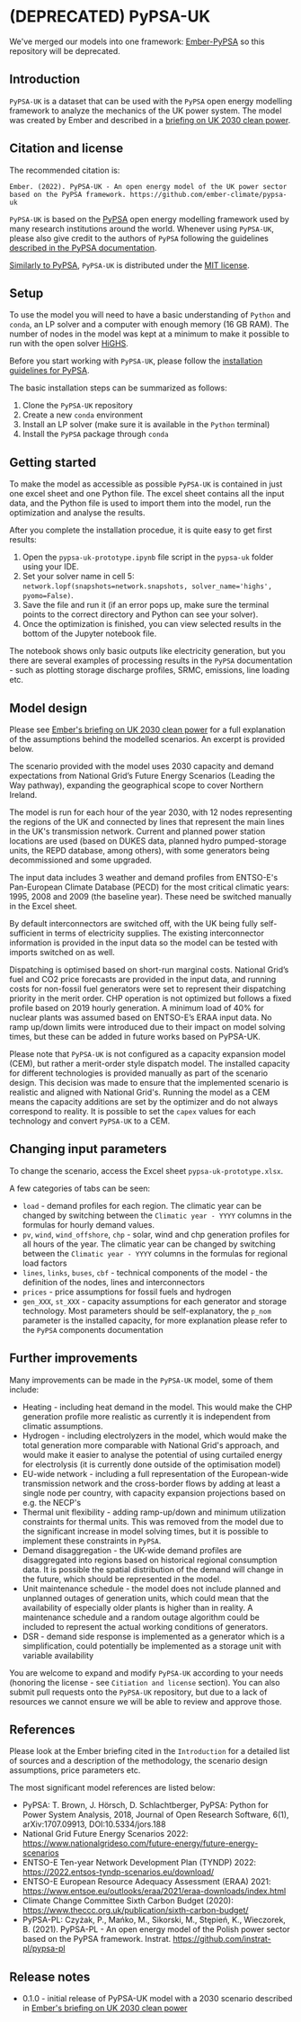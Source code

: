 # (DEPRECATED) PyPSA-UK

We've merged our models into one framework: [Ember-PyPSA](https://github.com/ember-climate/ember-pypsa) so this repository will be deprecated. 

## Introduction

`PyPSA-UK` is a dataset that can be used with the `PyPSA` open energy modelling framework to analyze the mechanics of the UK power system. The model was created by Ember and described in a [briefing on UK 2030 clean power](https://ember-climate.org/insights/research/uk-gas-power-phase-out/).

## Citation and license

The recommended citation is:

`Ember. (2022). PyPSA-UK - An open energy model of the UK power sector based on the PyPSA framework. https://github.com/ember-climate/pypsa-uk`

`PyPSA-UK` is based on the [PyPSA](https://pypsa.readthedocs.io/en/latest/index.html) open energy modelling framework used by many research institutions around the world. Whenever using `PyPSA-UK`, please also give credit to the authors of `PyPSA` following the guidelines [described in the PyPSA documentation](https://pypsa.readthedocs.io/en/latest/citing.html).

[Similarly to PyPSA](https://pypsa.readthedocs.io/en/latest/introduction.html?highlight=license#licence), `PyPSA-UK` is distributed under the [MIT license](https://github.com/ember-climate/pypsa-uk/blob/release/LICENSE).

## Setup

To use the model you will need to have a basic understanding of `Python` and `conda`, an LP solver and a computer with enough memory (16 GB RAM). The number of nodes in the model was kept at a minimum to make it possible to run with the open solver [HiGHS](https://www.maths.ed.ac.uk/hall/HiGHS/).

Before you start working with `PyPSA-UK`, please follow the [installation guidelines for PyPSA](https://pypsa.readthedocs.io/en/latest/installation.html).

The basic installation steps can be summarized as follows:

1. Clone the `PyPSA-UK` repository
2. Create a new `conda` environment
3. Install an LP solver (make sure it is available in the `Python` terminal)
4. Install the `PyPSA` package through `conda`

## Getting started

To make the model as accessible as possible `PyPSA-UK` is contained in just one excel sheet and one Python file. The excel sheet contains all the input data, and the Python file is used to import them into the model, run the optimization and analyse the results.

After you complete the installation procedue, it is quite easy to get first results:

1. Open the `pypsa-uk-prototype.ipynb` file script in the `pypsa-uk` folder using your IDE.
2. Set your solver name in cell 5: `network.lopf(snapshots=network.snapshots, solver_name='highs', pyomo=False)`. 
3. Save the file and run it (if an error pops up, make sure the terminal points to the correct directory and Python can see your solver).
4. Once the optimization is finished, you can view selected results in the bottom of the Jupyter notebook file.

The notebook shows only basic outputs like electricity generation, but you there are several examples of processing results in the `PyPSA` documentation - such as plotting storage discharge profiles, SRMC, emissions, line loading etc.

## Model design

Please see [Ember's briefing on UK 2030 clean power](https://ember-climate.org/insights/research/uk-gas-power-phase-out/) for a full explanation of the assumptions behind the modelled scenarios. An excerpt is provided below.

The scenario provided with the model uses 2030 capacity and demand expectations from National Grid’s Future Energy Scenarios (Leading the Way pathway), expanding the geographical scope to cover Northern Ireland. 

The model is run for each hour of the year 2030, with 12 nodes representing the regions of the UK and connected by lines that represent the main lines in the UK's transmission network. Current and planned power station locations are used (based on DUKES data, planned hydro pumped-storage units, the REPD database, among others), with some generators being decommissioned and some upgraded. 

The input data includes 3 weather and demand profiles from ENTSO-E's Pan-European Climate Database (PECD) for the most critical climatic years: 1995, 2008 and 2009 (the baseline year). These need be switched manually in the Excel sheet.

By default interconnectors are switched off, with the UK being fully self-sufficient in terms of electricity supplies. The existing interconnector information is provided in the input data so the model can be tested with imports switched on as well.

Dispatching is optimised based on short-run marginal costs. National Grid’s fuel and CO2 price forecasts are provided in the input data, and running costs for non-fossil fuel generators were set to represent their dispatching priority in the merit order. CHP operation is not optimized but follows a fixed profile based on 2019 hourly generation. A minimum load of 40% for nuclear plants was assumed based on ENTSO-E’s ERAA input data. No ramp up/down limits were introduced due to their impact on model solving times, but these can be added in future works based on PyPSA-UK.

Please note that `PyPSA-UK` is not configured as a capacity expansion model (CEM), but rather a merit-order style dispatch model. The installed capacity for different technologies is provided manually as part of the scenario design. This decision was made to ensure that the implemented scenario is realistic and aligned with National Grid's. Running the model as a CEM means the capacity additions are set by the optimizer and do not always correspond to reality. It is possible to set the `capex` values for each technology and convert `PyPSA-UK` to a CEM.

## Changing input parameters

To change the scenario, access the Excel sheet `pypsa-uk-prototype.xlsx`.

A few categories of tabs can be seen:

- `load` - demand profiles for each region. The climatic year can be changed by switching  between the `Climatic year - YYYY` columns in the formulas for hourly demand values.
- `pv`, `wind`, `wind_offshore`, `chp` - solar, wind and chp generation profiles for all hours of the year. The climatic year can be changed by switching  between the `Climatic year - YYYY` columns in the formulas for regional load factors
- `lines`, `links`, `buses`, `cbf` - technical components of the model - the definition of the nodes, lines and interconnectors
- `prices` - price assumptions for fossil fuels and hydrogen
- `gen_XXX`, `st_XXX` - capacity assumptions for each generator and storage technology. Most parameters should be self-explanatory, the `p_nom` parameter is the installed capacity, for more explanation please refer to the `PyPSA` components documentation

## Further improvements

Many improvements can be made in the `PyPSA-UK` model, some of them include:

- Heating - including heat demand in the model. This would make the CHP generation profile more realistic as currently it is independent from climatic assumptions.
- Hydrogen - including electrolyzers in the model, which would make the total generation more comparable with National Grid's approach, and would make it easier to analyse the potential of using curtailed energy for electrolysis (it is currently done outside of the optimisation model)
- EU-wide network - including a full representation of the European-wide transmission network and the cross-border flows by adding at least a single node per country, with capacity expansion projections based on e.g. the NECP's
- Thermal unit flexibility - adding ramp-up/down and minimum utilization constraints for thermal units. This was removed from the model due to the significant increase in model solving times, but it is possible to implement these constraints in `PyPSA`.
- Demand disaggregation - the UK-wide demand profiles are disaggregated into regions based on historical regional consumption data. It is possible the spatial distribution of the demand will change in the future, which should be represented in the model.
- Unit maintenance schedule - the model does not include planned and unplanned outages of generation units, which could mean that the availability of especially older plants is higher than in reality. A maintenance schedule and a random outage algorithm could be included to represent the actual working conditions of generators.
- DSR - demand side response is implemented as a generator which is a simplification, could potentially be implemented as a storage unit with variable availability

You are welcome to expand and modify `PyPSA-UK` according to your needs (honoring the license - see `Citiation and license` section). You can also submit pull requests onto the `PyPSA-UK` repository, but due to a lack of resources we cannot ensure we will be able to review and approve those.

## References

Please look at the Ember briefing cited in the `Introduction` for a detailed list of sources and a description of the methodology, the scenario design assumptions, price parameters etc.

The most significant model references are listed below:

- PyPSA: T. Brown, J. Hörsch, D. Schlachtberger, PyPSA: Python for Power System Analysis, 2018, Journal of Open Research Software, 6(1), arXiv:1707.09913, DOI:10.5334/jors.188
- National Grid Future Energy Scenarios 2022: https://www.nationalgrideso.com/future-energy/future-energy-scenarios
- ENTSO-E Ten-year Network Development Plan (TYNDP) 2022: https://2022.entsos-tyndp-scenarios.eu/download/
- ENTSO-E European Resource Adequacy Assessment (ERAA) 2021: https://www.entsoe.eu/outlooks/eraa/2021/eraa-downloads/index.html
- Climate Change Committee Sixth Carbon Budget (2020): https://www.theccc.org.uk/publication/sixth-carbon-budget/
- PyPSA-PL: Czyżak, P., Mańko, M., Sikorski, M., Stępień, K., Wieczorek, B. (2021). PyPSA-PL - An open energy model of the Polish power sector based on the PyPSA framework. Instrat. https://github.com/instrat-pl/pypsa-pl

## Release notes

- 0.1.0 - initial release of PyPSA-UK model with a 2030 scenario described in [Ember's briefing on UK 2030 clean power](https://ember-climate.org/insights/research/uk-gas-power-phase-out/)
